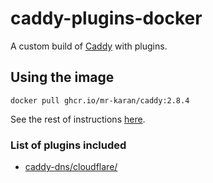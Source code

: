 # caddy-plugins-docker

A custom build of [Caddy](https://caddyserver.com/) with plugins.

## Using the image

`docker pull ghcr.io/mr-karan/caddy:2.8.4`

See the rest of instructions [here](https://registry.hub.docker.com/_/caddy).

### List of plugins included

- [caddy-dns/cloudflare/](https://github.com/caddy-dns/cloudflare/)
